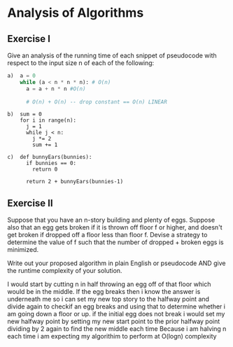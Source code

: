# Analysis of Algorithms

## Exercise I

Give an analysis of the running time of each snippet of
pseudocode with respect to the input size n of each of the following:

```python
a)  a = 0
    while (a < n * n * n): # O(n)
      a = a + n * n #O(n)
      
      # O(n) + O(n) -- drop constant == O(n) LINEAR 
```


```
b)  sum = 0
    for i in range(n):
      j = 1
      while j < n:
        j *= 2
        sum += 1
```

```
c)  def bunnyEars(bunnies):
      if bunnies == 0:
        return 0

      return 2 + bunnyEars(bunnies-1)
```

## Exercise II

Suppose that you have an n-story building and plenty of eggs. Suppose also that an egg gets broken if it is thrown off floor f or higher, and doesn't get broken if dropped off a floor less than floor f. Devise a strategy to determine the value of f such that the number of dropped + broken eggs is minimized.

Write out your proposed algorithm in plain English or pseudocode AND give the runtime complexity of your solution.


I would start by cutting n in half throwing an egg off of that floor which would be in the middle. If the egg breaks then i know the answer is underneath me so i can set my new top story to the halfway point and divide again to checkif an egg breaks and using that to determine whether i am going down a floor or up. if the initial egg does not break i would set my new halfway point by setting my new start point to the prior halfway point dividing by 2 again to find the new middle each time Because i am halving n each time i am expecting my algorithim to perform at O(logn) complexity 